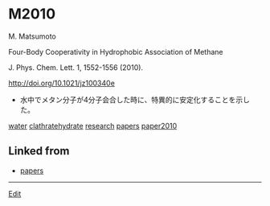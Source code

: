 # M2010

M. Matsumoto

Four-Body Cooperativity in Hydrophobic Association of Methane

J. Phys. Chem. Lett. 1, 1552-1556 (2010).

http://doi.org/10.1021/jz100340e


* 水中でメタン分子が4分子会合した時に、特異的に安定化することを示した。

[](https://gyazo.com/60afec7fa53ac2336f74db3400b04bf9)

[water](water.md) [clathratehydrate](clathratehydrate.md) [research](research.md) [papers](papers.md) [paper2010](paper2010.md) 


## Linked from

* [papers](papers.md)


----
[Edit](https://github.com/vitroid/vitroid.github.io/edit/master/MD/M2010.md)
